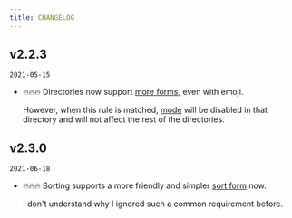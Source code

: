 ```yaml
---
title: CHANGELOG
---
```


## v2.2.3

`2021-05-15`

+ 🔥🔥🔥 Directories now support [more forms](https://github.com/shanyuhai123/vuepress-plugin-auto-sidebar/tree/master/packages/vuepress-docs-gh-pages/docs), even with emoji.

  However, when this rule is matched, [mode](/features/plugin-options.html#_1-built-in-mode) will be disabled in that directory and will not affect the rest of the directories.



## v2.3.0

`2021-06-18`

+ 🔥🔥🔥 Sorting supports a more friendly and simpler [sort form](/features/markdown-file-config.html#autosort) now.

  I don't understand why I ignored such a common requirement before.


